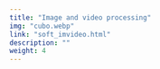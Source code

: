 ```yaml
---
title: "Image and video processing"
img: "cubo.webp"
link: "soft_imvideo.html"
description: ""
weight: 4
---
```

